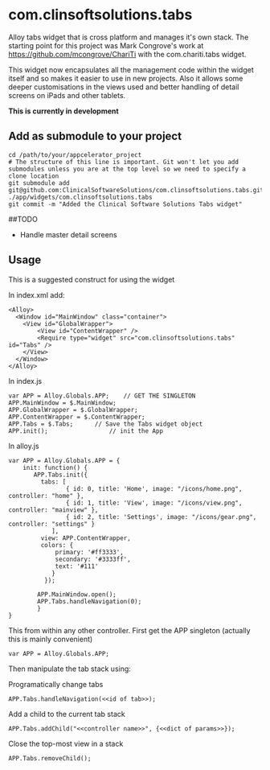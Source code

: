 com.clinsoftsolutions.tabs
==========================

Alloy tabs widget that is cross platform and manages it's own stack. The starting point for this project was Mark Congrove's work at https://github.com/mcongrove/ChariTi with the com.chariti.tabs widget.

This widget now encapsulates all the management code within the widget itself and so makes it easier to use in new projects. Also it allows some deeper customisations in the views used and better handling of detail screens on iPads and other tablets.

__This is currently in development__

## Add as submodule to your project

    cd /path/to/your/appcelerator_project
    # The structure of this line is important. Git won't let you add submodules unless you are at the top level so we need to specify a clone location
    git submodule add git@github.com:ClinicalSoftwareSolutions/com.clinsoftsolutions.tabs.git ./app/widgets/com.clinsoftsolutions.tabs
    git commit -m "Added the Clinical Software Solutions Tabs widget"

##TODO

- Handle master detail screens


## Usage

This is a suggested construct for using the widget

In index.xml add:

    <Alloy>
	  <Window id="MainWindow" class="container">
		<View id="GlobalWrapper">
			<View id="ContentWrapper" />
			<Require type="widget" src="com.clinsoftsolutions.tabs" id="Tabs" />
		</View>
	  </Window>
    </Alloy>

In index.js

    var APP = Alloy.Globals.APP;	// GET THE SINGLETON
    APP.MainWindow = $.MainWindow;
    APP.GlobalWrapper = $.GlobalWrapper;
    APP.ContentWrapper = $.ContentWrapper;
    APP.Tabs = $.Tabs;		// Save the Tabs widget object
    APP.init();					// init the App

In alloy.js

    var APP = Alloy.Globals.APP = {
        init: function() {
           APP.Tabs.init({
		     tabs: [
					{ id: 0, title: 'Home', image: "/icons/home.png", controller: "home" },
					{ id: 1, title: 'View', image: "/icons/view.png", controller: "mainview" },
					{ id: 2, title: 'Settings', image: "/icons/gear.png", controller: "settings" }
				],
		     view: APP.ContentWrapper,
		     colors: {
			     primary: '#ff3333',
			     secondary: '#3333ff',
			     text: '#111'
		        }
			  });

			APP.MainWindow.open();
			APP.Tabs.handleNavigation(0);
			}
    }

This from within any other controller. First get the APP singleton (actually this is mainly convenient)

    var APP = Alloy.Globals.APP;

Then manipulate the tab stack using:

Programatically change tabs

    APP.Tabs.handleNavigation(<<id of tab>>);

Add a child to the current tab stack

    APP.Tabs.addChild("<<controller name>>", {<<dict of params>>});

Close the top-most view in a stack

    APP.Tabs.removeChild();

